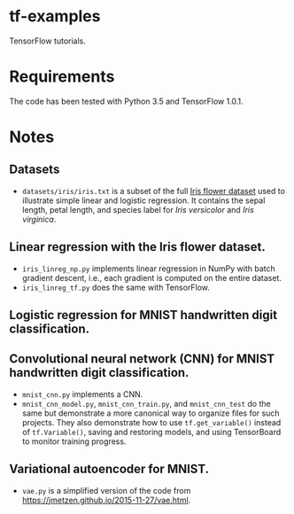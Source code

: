 # tf-examples
TensorFlow tutorials.

# Requirements
The code has been tested with Python 3.5 and TensorFlow 1.0.1.

# Notes

## Datasets

* `datasets/iris/iris.txt` is a subset of the full [Iris flower dataset](https://archive.ics.uci.edu/ml/datasets/Iris) used to illustrate simple linear and logistic regression. It contains the sepal length, petal length, and species label for _Iris versicolor_ and _Iris virginica_.

## Linear regression with the Iris flower dataset.

* `iris_linreg_np.py` implements linear regression in NumPy with batch gradient descent, i.e., each gradient is computed on the entire dataset.
* `iris_linreg_tf.py` does the same with TensorFlow.

## Logistic regression for MNIST handwritten digit classification.

## Convolutional neural network (CNN) for MNIST handwritten digit classification.

* `mnist_cnn.py` implements a CNN.
* `mnist_cnn_model.py`, `mnist_cnn_train.py`, and `mnist_cnn_test` do the same but demonstrate a more canonical way to organize files for such projects. They also demonstrate how to use `tf.get_variable()` instead of `tf.Variable()`, saving and restoring models, and using TensorBoard to monitor training progress.

## Variational autoencoder for MNIST.

* `vae.py` is a simplified version of the code from https://jmetzen.github.io/2015-11-27/vae.html.
